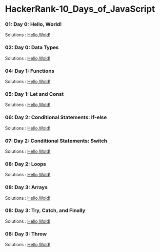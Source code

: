 # HackerRank-10_Days_of_JavaScript

### 01: Day 0: Hello, World!
Solutions : [Hello,Wold!](./Day0:Hello,World!.js)
### 02: Day 0: Data Types
Solutions : [Hello,Wold!](./Day0:DataTypes.js)
### 04: Day 1: Functions
Solutions : [Hello,Wold!](./Day1:Functions.js)
### 05: Day 1: Let and Const
Solutions : [Hello,Wold!](./Day1:LetandConst.js)
### 06: Day 2: Conditional Statements: If-else
Solutions : [Hello,Wold!](./Day2:ConditionalStatements:If-Else.js)
### 07: Day 2: Conditional Statements: Switch
Solutions : [Hello,Wold!](./Day2:ConditionalStatements:Switch.js)
### 08: Day 2: Loops
Solutions : [Hello,Wold!](./Day2:Loops.js)
### 08: Day 3: Arrays
Solutions : [Hello,Wold!](./Day3:Arrays.js)
### 08: Day 3: Try, Catch, and Finally
Solutions : [Hello,Wold!](./Day3:Try,Catch,andFinally.js)
### 08: Day 3: Throw
Solutions : [Hello,Wold!](./Day3:Throw.js)
